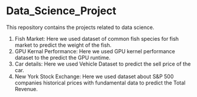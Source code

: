 # Data_Science_Project
This repository contains the projects related to data science.
1. Fish Market: Here we used dataset of common fish species for fish market to predict the weight of the fish.
2. GPU Kernal Performance: Here we used GPU kernel performance dataset to the predict the GPU runtime.
3. Car details: Here we used Vehicle Dataset to predict the sell price of the car.
4. New York Stock Exchange: Here we used dataset about S&P 500 companies historical prices with fundamental data to predict the Total Revenue.
